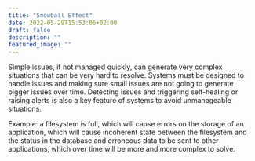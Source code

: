 ```yaml
---
title: "Snowball Effect"
date: 2022-05-29T15:53:06+02:00
draft: false
description: ""
featured_image: ""
---
```


Simple issues, if not managed quickly, can generate very complex situations that can be very hard to resolve. 
Systems must be designed to handle issues and making sure small issues are not going to generate bigger issues over time. Detecting issues and triggering self-healing or raising alerts is also a key feature of systems to avoid unmanageable situations. 
 
Example: a filesystem is full, which will cause errors on the storage of an application, which will cause incoherent state between the filesystem and the status in the database and erroneous data to be sent to other applications, which over time will be more and more complex to solve. 
